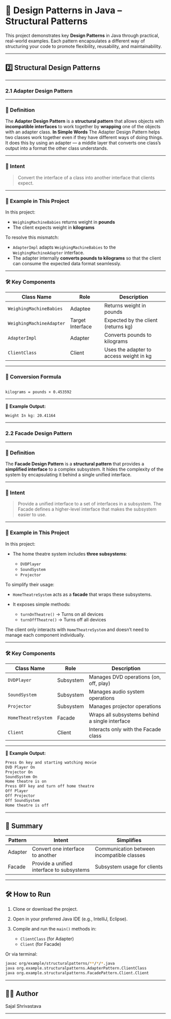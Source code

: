 # 🎯 Design Patterns in Java – Structural Patterns

This project demonstrates key **Design Patterns** in Java through practical, real-world examples. Each pattern encapsulates a different way of structuring your code to promote flexibility, reusability, and maintainability.

---

## 2️⃣ Structural Design Patterns

---

### 2.1 Adapter Design Pattern

---

### 📖 Definition

The **Adapter Design Pattern** is a **structural pattern** that allows objects with **incompatible interfaces** to work together by **wrapping** one of the objects with an adapter class.
**In Simple Words** The Adapter Design Pattern helps two classes work together even if they have different ways of doing things. It does this by using an adapter — a middle layer that converts one class’s output into a format the other class understands.

---

### 🎯 Intent

> Convert the interface of a class into another interface that clients expect.

---

### 🔧 Example in This Project

In this project:

* `WeighingMachineBabies` returns weight in **pounds**
* The client expects weight in **kilograms**

To resolve this mismatch:

* `AdapterImpl` adapts `WeighingMachineBabies` to the `WeighingMachineAdapter` interface.
* The adapter internally **converts pounds to kilograms** so that the client can consume the expected data format seamlessly.

---

### 🛠️ Key Components

| Class Name               | Role             | Description                             |
|--------------------------|------------------|-----------------------------------------|
| `WeighingMachineBabies`  | Adaptee          | Returns weight in pounds                |
| `WeighingMachineAdapter` | Target Interface | Expected by the client (returns kg)     |
| `AdapterImpl`            | Adapter          | Converts pounds to kilograms            |
| `ClientClass`            | Client           | Uses the adapter to access weight in kg |

---

### 📐 Conversion Formula

```

kilograms = pounds × 0.453592

````

---

🧪 **Example Output:**

```bash
Weight In kg: 20.41164
````

---

### 2.2 Facade Design Pattern

---

### 📖 Definition

The **Facade Design Pattern** is a **structural pattern** that provides a **simplified interface** to a complex subsystem. It hides the complexity of the system by encapsulating it behind a single unified interface.

---

### 🎯 Intent

> Provide a unified interface to a set of interfaces in a subsystem. The Facade defines a higher-level interface that makes the subsystem easier to use.

---

### 🔧 Example in This Project

In this project:

* The home theatre system includes **three subsystems**:

    * `DVDPlayer`
    * `SoundSystem`
    * `Projector`

To simplify their usage:

* `HomeTheatreSystem` acts as a **facade** that wraps these subsystems.
* It exposes simple methods:

    * `turnOnTheatre()` → Turns on all devices
    * `turnOffTheatre()` → Turns off all devices

The client only interacts with `HomeTheatreSystem` and doesn’t need to manage each component individually.

---

### 🛠️ Key Components

| Class Name          | Role      | Description                                    |
| ------------------- | --------- | ---------------------------------------------- |
| `DVDPlayer`         | Subsystem | Manages DVD operations (on, off, play)         |
| `SoundSystem`       | Subsystem | Manages audio system operations                |
| `Projector`         | Subsystem | Manages projector operations                   |
| `HomeTheatreSystem` | Facade    | Wraps all subsystems behind a single interface |
| `Client`            | Client    | Interacts only with the Facade class           |

---

🧪 **Example Output:**

```bash
Press On key and starting watching movie
DVD Player On
Projector On
SoundSystem On
Home theatre is on
Press OFF key and turn off home theatre
Off Player
Off Projector
Off SoundSystem
Home theatre is off
```

---

## 🧠 Summary

| Pattern | Intent                                    | Simplifies                                 |
| ------- | ----------------------------------------- | ------------------------------------------ |
| Adapter | Convert one interface to another          | Communication between incompatible classes |
| Facade  | Provide a unified interface to subsystems | Subsystem usage for clients                |

---

## 🛠️ How to Run

1. Clone or download the project.
2. Open in your preferred Java IDE (e.g., IntelliJ, Eclipse).
3. Compile and run the `main()` methods in:

    * `ClientClass` (for Adapter)
    * `Client` (for Facade)

Or via terminal:

```bash
javac org/example/structuralpatterns/**/*/*.java
java org.example.structuralpatterns.AdapterPattern.ClientClass
java org.example.structuralpatterns.FacadePattern.Client.Client
```

---

## 👨‍💻 Author

Sajal Shrivastava

---

